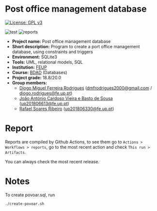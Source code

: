 # Post office management database

[![License: GPL v3](https://img.shields.io/badge/License-GPLv3-blue.svg)](https://www.gnu.org/licenses/gpl-3.0)

![test](https://github.com/dmfrodrigues/feup-bdad-proj/workflows/test/badge.svg)
![reports](https://github.com/dmfrodrigues/feup-bdad-proj/workflows/reports/badge.svg)

- **Project name:** Post office management database
- **Short description:** Program to create a port office management database, using constraints and triggers
- **Environment:** SQLite3
- **Tools:** UML, relational models, SQL
- **Institution:** [FEUP](https://sigarra.up.pt/feup/en/web_page.Inicial)
- **Course:** [BDAD](https://sigarra.up.pt/feup/en/UCURR_GERAL.FICHA_UC_VIEW?pv_ocorrencia_id=436439) (Databases)
- **Project grade:** 18.8/20.0
- **Group members:**
    - [Diogo Miguel Ferreira Rodrigues](https://github.com/dmfrodrigues) (<dmfrodrigues2000@gmail.com> / <diogo.rodrigues@fe.up.pt>)
    - [João António Cardoso Vieira e Basto de Sousa](https://github.com/JoaoASousa) (<up201806613@fe.up.pt>)
    - [Rafael Soares Ribeiro](https://github.com/up201806330) (<up201806330@fe.up.pt>)

# Report

Reports are compiled by Github Actions, to see them go to `Actions > Workflows > reports`, go to the most recent action and check `This run > Artifacts`.

You can always check the most recent release.

# Notes

To create povoar.sql, run
```bash
./create-povoar.sh
```
